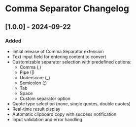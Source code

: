 # Comma Separator Changelog

## [1.0.0] - 2024-09-22

### Added
- Initial release of Comma Separator extension
- Text input field for entering content to convert
- Customizable separator selection with predefined options:
  - Comma (,)
  - Pipe (|)
  - Underscore (_)
  - Semicolon (;)
  - Tab
  - Space
  - Custom separator option
- Quote type selection (none, single quotes, double quotes)
- Real-time result display
- Automatic clipboard copy with success notification
- Input validation and error handling
